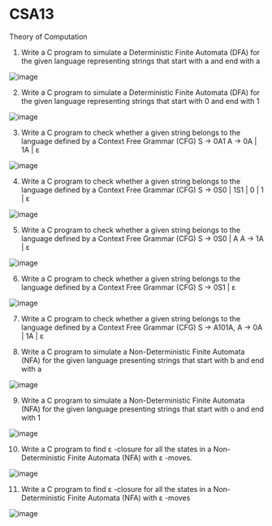 # CSA13
Theory of Computation
1.	Write a C program to simulate a Deterministic Finite Automata (DFA) for the given language representing strings that start with a and end with a

![image](https://github.com/vyshnaviK18/CSA13/assets/113926615/89e737da-43c5-4bfe-9f04-7af8e6a80989)

2.	Write a C program to simulate a Deterministic Finite Automata (DFA) for the given language representing strings that start with 0 and end with 1

![image](https://github.com/vyshnaviK18/CSA13/assets/113926615/7eb1f942-cd41-4705-9a76-0ffd428a0355)

3.	Write a C program to check whether a given string belongs to the language defined by a Context Free Grammar (CFG)
S → 0A1	A → 0A | 1A | ε

![image](https://github.com/vyshnaviK18/CSA13/assets/113926615/fc299d37-2ece-40de-9455-765bb1945b57)

4.	Write a C program to check whether a given string belongs to the language defined by a Context Free Grammar (CFG)
S → 0S0 | 1S1 | 0 | 1 | ε


![image](https://github.com/vyshnaviK18/CSA13/assets/113926615/62029249-81bc-463f-888c-e7d2e0435cb8)

5.	Write a C program to check whether a given string belongs to the language defined by a Context Free Grammar (CFG)
S → 0S0 | A	
A → 1A | ε

![image](https://github.com/vyshnaviK18/CSA13/assets/113926615/657caf90-8f2d-4f8c-958a-4db0b4771f5b)

6.	Write a C program to check whether a given string belongs to the language defined by a Context Free Grammar (CFG)
S → 0S1 | ε

![image](https://github.com/vyshnaviK18/CSA13/assets/113926615/29877d81-238e-4158-852e-9459848ccbfd)

7.	Write a C program to check whether a given string belongs to the language defined by a Context Free Grammar (CFG)
S → A101A,	A → 0A | 1A | ε


8.	Write a C program to simulate a Non-Deterministic Finite Automata (NFA) for the given language presenting strings that start with b and end with a

![image](https://github.com/vyshnaviK18/CSA13/assets/113926615/e8a7deb3-141c-41a3-b2cf-8f18fe059715)

9.	Write a C program to simulate a Non-Deterministic Finite Automata (NFA) for the given language presenting strings that start with o and end with 1

   ![image](https://github.com/vyshnaviK18/CSA13/assets/113926615/65db59ef-e024-4581-b3ad-1eb0dd74c30f)

10.	Write a C program to find ε -closure for all the states in a Non-Deterministic Finite Automata (NFA) with ε -moves.

![image](https://github.com/vyshnaviK18/CSA13/assets/113926615/d4fd0968-fb4b-44b4-ae1f-54ad1e641961)

11.	Write a C program to find ε -closure for all the states in a Non-Deterministic Finite Automata (NFA) with ε -moves

![image](https://github.com/vyshnaviK18/CSA13/assets/113926615/40374023-7e1e-428e-9c55-a0c469a929ea)

